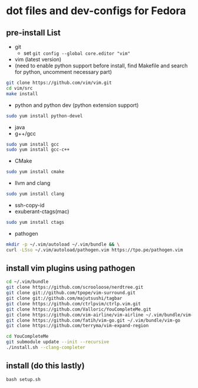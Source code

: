 # dot files and  dev-configs for Fedora

## pre-install List
  - git
    - set `git config --global core.editor "vim"` 
  - vim (latest version)
  - (need to enable python support before install, find Makefile and search for python, uncomment necessary part)
```sh
git clone https://github.com/vim/vim.git
cd vim/src
make install
```
  - python and python dev (python extension support)
```sh
sudo yum install python-devel
```
  - java   
  - g++/gcc
```sh
sudo yum install gcc   
sudo yum install gcc-c++    
```
  - CMake
```sh
sudo yum install cmake 
```
  - llvm and clang
```sh
sudo yum install clang
```
  - ssh-copy-id   
  - exuberant-ctags(mac)
```sh
sudo yum install ctags
```
  - pathogen
```sh
mkdir -p ~/.vim/autoload ~/.vim/bundle && \
curl -LSso ~/.vim/autoload/pathogen.vim https://tpo.pe/pathogen.vim
```

## install vim plugins using pathogen
```sh
cd ~/.vim/bundle
git clone https://github.com/scrooloose/nerdtree.git
git clone git://github.com/tpope/vim-surround.git 
git clone git://github.com/majutsushi/tagbar 
git clone https://github.com/ctrlpvim/ctrlp.vim.git
git clone https://github.com/Valloric/YouCompleteMe.git
git clone https://github.com/vim-airline/vim-airline ~/.vim/bundle/vim-airline
git clone https://github.com/fatih/vim-go.git ~/.vim/bundle/vim-go
git clone https://github.com/terryma/vim-expand-region

cd YouCompleteMe
git submodule update --init --recursive
./install.sh --clang-completer
```
## install (do this lastly)
```
bash setup.sh
```


